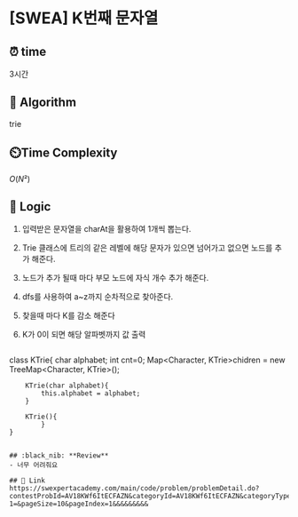 # [SWEA] K번째 문자열
 
## ⏰  **time**
3시간

## :pushpin: **Algorithm**
trie

## ⏲️**Time Complexity**
$O(N²)$

## :round_pushpin: **Logic**
1. 입력받은 문자열을 charAt을 활용하여 1개씩 뽑는다.
2. Trie 클래스에 트리의 같은 레벨에 해당 문자가 있으면 넘어가고 없으면 노드를 추가 해준다.
3. 노드가 추가 될때 마다 부모 노드에 자식 개수 추가 해준다.
4. dfs를 사용하여 a~z까지 순차적으로 찾아준다.
5. 찾을때 마다 K를 감소 해준다
6. K가 0이 되면 해당 알파벳까지 값 출력

   ```java
class KTrie{
		char alphabet;
		int cnt=0;
		Map<Character, KTrie>chidren = new TreeMap<Character, KTrie>();
		
		KTrie(char alphabet){
			this.alphabet = alphabet;
		}
		
		KTrie(){
			}
	}
   ```

## :black_nib: **Review**
- 너무 어려줘요

## 📡 Link
https://swexpertacademy.com/main/code/problem/problemDetail.do?contestProbId=AV18KWf6ItECFAZN&categoryId=AV18KWf6ItECFAZN&categoryType=CODE&problemTitle=K%EB%B2%88%EC%A7%B8&orderBy=FIRST_REG_DATETIME&selectCodeLang=ALL&select-1=&pageSize=10&pageIndex=1&&&&&&&&&
